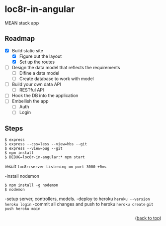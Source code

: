 # loc8r-in-angular

MEAN stack app

## Roadmap

- [x] Build static site
  - [x] Figure out the layout
  - [x] Set up the routes
- [ ] Design the data model that reflects the requirements
  - [ ] Difine a data model
  - [ ] Create database to work with model
- [ ] Build your own data API
  - [ ] RESTful API
- [ ] Hook the DB into the application
- [ ] Embellish the app
  - [ ] Auth
  - [ ] Login

## Steps

```
$ express
$ express --css=less --view=hbs --git
$ express --view=pug --git
$ npm install
$ DEBUG=loc8r-in-angular:* npm start
```

result `loc8r:server Listening on port 3000 +0ms`

-install nodemon

```
$ npm install -g nodemon
$ nodemon
```

-setup server, controllers, models.
-deploy to heroku
`heroku --version `
`heroku login`
-commit all changes and push to heroku
`heroku create`
`git push heroku main`

<p align="right">(<a href="#top">back to top</a>)</p>

